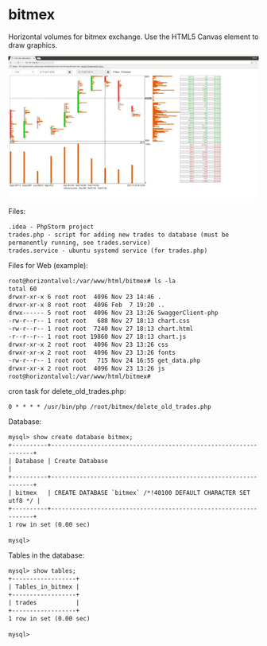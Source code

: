 # bitmex
Horizontal volumes for bitmex exchange. Use the HTML5 Canvas element to draw graphics.

![Screenshot](web.png)

Files:
```
.idea - PhpStorm project
trades.php - script for adding new trades to database (must be permanently running, see trades.service)
trades.service - ubuntu systemd service (for trades.php)
```

Files for Web (example):
```
root@horizontalvol:/var/www/html/bitmex# ls -la
total 60
drwxr-xr-x 6 root root  4096 Nov 23 14:46 .
drwxr-xr-x 8 root root  4096 Feb  7 19:20 ..
drwx------ 5 root root  4096 Nov 23 13:26 SwaggerClient-php
-rw-r--r-- 1 root root   688 Nov 27 18:13 chart.css
-rw-r--r-- 1 root root  7240 Nov 27 18:13 chart.html
-r--r--r-- 1 root root 19860 Nov 27 18:13 chart.js
drwxr-xr-x 2 root root  4096 Nov 23 13:26 css
drwxr-xr-x 2 root root  4096 Nov 23 13:26 fonts
-rw-r--r-- 1 root root   715 Nov 24 16:55 get_data.php
drwxr-xr-x 2 root root  4096 Nov 23 13:26 js
root@horizontalvol:/var/www/html/bitmex# 
```

cron task for delete_old_trades.php:
```
0 * * * * /usr/bin/php /root/bitmex/delete_old_trades.php
```

Database:
```
mysql> show create database bitmex;
+----------+-----------------------------------------------------------------+
| Database | Create Database                                                 |
+----------+-----------------------------------------------------------------+
| bitmex   | CREATE DATABASE `bitmex` /*!40100 DEFAULT CHARACTER SET utf8 */ |
+----------+-----------------------------------------------------------------+
1 row in set (0.00 sec)

mysql>
```

Tables in the database:
```
mysql> show tables;
+------------------+
| Tables_in_bitmex |
+------------------+
| trades           |
+------------------+
1 row in set (0.00 sec)

mysql> 

```
